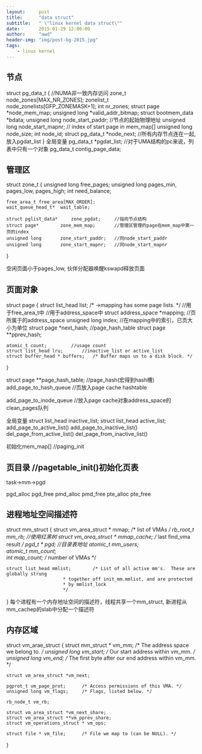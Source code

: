 ```yaml
---
layout:     post
title:      "data struct"
subtitle:   " \"linux kernel data struct\""
date:       2015-01-29 12:00:00
author:     "awd"
header-img: "img/post-bg-2015.jpg"
tags:
    - linux kernel
---
```


节点
------------------------------------------------------------
struct pg_data_t {					//NUMA非一致内存访问
	zone_t node_zones[MAX_NR_ZONES];
	zonelist_t node_zonelists[GFP_ZONEMASK+1];
	int nr_zones;
	struct page *node_mem_map;
	unsigned long *valid_addr_bitmap;
	struct bootmem_data *bdata;
	unsigned long node_start_paddr;			//节点的起始物理地址
	unsigned long node_start_mapnr;			// index of start page in mem_map[]
	unsigned long node_size;
	int node_id;
	struct pg_data_t *node_next;			//所有内存节点连在一起,放入pgdat_list
}
全局变量
pg_data_t *pgdat_list;					//对于UMA结构的pc来说，列表中只有一个对象
pg_data_t contig_page_data;



管理区
------------------------------------------------------------
struct zone_t
{
	unsigned long free_pages;
	unsigned long pages_min, pages_low, pages_high;
	int need_balance;
	
	free_area_t	free_area[MAX_ORDER];
	wait_queue_head_t*	wait_table;

	struct pglist_data* 	zone_pgdat;		//指向节点结构
	struct page*		zone_mem_map;		//管理区管理的page在mem_map中第一页的index
	unsigned long 		zone_start_paddr;	//同node_start_paddr
	unsigned long 		zone_start_mapnr;	//同node_start_mapnr
}

空闲页面小于pages_low, 伙伴分配器唤醒kswapd释放页面



页面对象
-----------------------------------------------------
struct page
{
	struct list_head list;		/* ->mapping has some page lists. */
					//用于free_area_t中
					//用于address_space中
	struct address_space *mapping;	//页所属于的address_space
	unsigned long index;		//在mapping中的索引，已页大小为单位
	struct page *next_hash;		//page_hash_table
	struct page **pprev_hash;

	atomic_t count;			//usage count
	struct list_head lru;		//inactive_list or active_list
	struct buffer_head * buffers;	/* Buffer maps us to a disk block. */

}

struct page **page_hash_table; 	//page_hash(宏得到hash槽)
add_page_to_hash_queue		//页放入page cache hashtable

add_page_to_inode_queue		//放入page cache对象address_space的clean_pages队列


全局变量
struct list_head inactive_list;
struct list_head active_list;
	add_page_to_active_list()
	add_page_to_inactive_list()
	del_page_from_active_list()
	del_page_from_inactive_list()

初始化mem_map[]		//paging_init




页目录			//pagetable_init()初始化页表
---------------------------------------
task->mm->pgd

pgd_alloc	pgd_free
pmd_alloc	pmd_free
pte_alloc	pte_free




进程地址空间描述符
-----------------------------------------------
struct mm_struct
{
	struct vm_area_struct * mmap;		/* list of VMAs */
	rb_root_t mm_rb;			//使用红黑树
	struct vm_area_struct * mmap_cache;	/* last find_vma result */
	pgd_t * pgd;				//目录表地址
	atomic_t mm_users;			
	atomic_t mm_count;			
	int map_count;				/* number of VMAs */

	struct list_head mmlist;		/* List of all active mm's.  These are globally strung
						 * together off init_mm.mmlist, and are protected
						 * by mmlist_lock
						 */
}
每个进程有一个内存地址空间的描述符，线程共享一个mm_struct,
新进程从mm_cachep的slab中分配一个描述符


内存区域
----------------------------------------------------------	
struct vm_arae_struct
{
	struct mm_struct * vm_mm;	/* The address space we belong to. */
	unsigned long vm_start;		/* Our start address within vm_mm. */
	unsigned long vm_end;		/* The first byte after our end address within vm_mm. */

	struct vm_area_struct *vm_next;

	pgprot_t vm_page_prot;		/* Access permissions of this VMA. */
	unsigned long vm_flags;		/* Flags, listed below. */

	rb_node_t vm_rb;

	struct vm_area_struct *vm_next_share;
	struct vm_area_struct **vm_pprev_share;
	struct vm_operations_struct * vm_ops;

	struct file * vm_file;		/* File we map to (can be NULL). */
}


